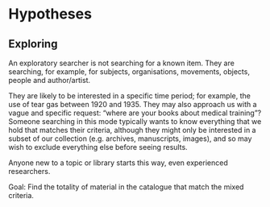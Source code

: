 # Hypotheses

## Exploring

An exploratory searcher is not searching for a known item. They are searching, for example, for subjects, organisations, movements, objects, people and author/artist. 

They are likely to be interested in a specific time period; for example, the use of tear gas between 1920 and 1935. They may also approach us with a vague and specific request: “where are your books about medical training”? Someone searching in this mode typically wants to know everything that we hold that matches their criteria, although they might only be interested in a subset of our collection (e.g. archives, manuscripts, images), and so may wish to exclude everything else before seeing results. 

Anyone new to a topic or library starts this way, even experienced researchers.

Goal: Find the totality of material in the catalogue that match the mixed criteria.
